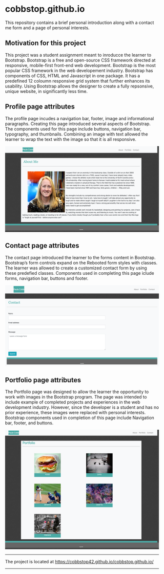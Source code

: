 # cobbstop.github.io
This repository contains a brief personal introduction along with a contact me form and a page of personal interests.  

## Motivation for this project
This project was a student assignment meant to inroducce the learner to Bootstrap.  Bootstrap is a free and open-source CSS framework directed at responsive, mobile-first front-end web development.  Bootstrap is the most popular CSS framework in the web developement industry. Bootstrap has components of CSS, HTML and Javascript in one package.  It has a predefined 12 coloumn responsive grid system that further enhances its usability.  Using Bootstrap allows the designer to create a fully repsonsive, unique website, in significantly less time.     

## Profile page attributes
The profile page incudes a navigation bar, footer, image and informational paragraphs.  Creating this page introduced several aspects of Bootstrap.  The components used for this page include buttons, navigation bar, typography, and thumbnails.  Combining an image with text allowed the learner to wrap the text with the image so that it is all responsive.  


![text](./assets/images/about_me.png)

## Contact page attributes
The contact page introduced the learner to the forms content in Bootstrap.  Bootstrap’s form controls expand on the Rebooted form styles with classes. The learner was allowed to create a customized contact form by using these predefied classes.  Components used in completing this page iclude forms, navigation bar, buttons and footer.  

![text](./assets/images/contact.png)

## Portfolio page attributes
The Portfolio page was designed to allow the learner the opportunity to work with images in the Bootstrap program.  The page was intended to include example of completed projects and experiences in the web development industry. However, since the developer is a student and has no prior experience, these images were replaced with personal interests.  Bootstrap components used in completion of this page include Navigation bar, footer, and buttons.  

![text](./assets/images/portfolio.png)

***
The project is located at https://cobbstop42.github.io/cobbstop.github.io/
***